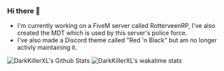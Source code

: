 ### Hi there 👋

- I'm currently working on a FiveM server called RotterveenRP, I've also created the MDT which is used by this server's police force.
- I've also made a Discord theme called "Red 'n Black" but am no longer activly maintaining it.


![DarkKillerXL's Github Stats](https://github-readme-stats.vercel.app/api?username=darkkillerxl&theme=dark&show_icons=true)
![DarkKillerXL's wakatime stats](https://github-readme-stats.vercel.app/api/wakatime?username=darkkillerxl)

<!--
**DarkKillerXL/DarkKillerXL** is a ✨ _special_ ✨ repository because its `README.md` (this file) appears on your GitHub profile.

Here are some ideas to get you started:

- 🔭 I’m currently working on ...
- 🌱 I’m currently learning ...
- 👯 I’m looking to collaborate on ...
- 🤔 I’m looking for help with ...
- 💬 Ask me about ...
- 📫 How to reach me: ...
- 😄 Pronouns: ...
- ⚡ Fun fact: ...
-->
